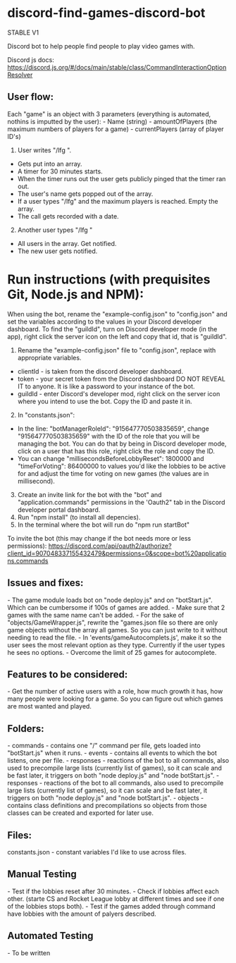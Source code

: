 # discord-find-games-discord-bot
STABLE V1

Discord bot to help people find people to play video games with.

Discord js docs:
https://discord.js.org/#/docs/main/stable/class/CommandInteractionOptionResolver

<h2>User flow:</h2>
Each "game" is an object with 3 parameters (everything is automated, nothins is imputted by the user):
- Name (string)
- amountOfPlayers (the maximum numbers of players for a game)
- currentPlayers (array of player ID's)


1. User writes "/lfg <predefined game>".
- Gets put into an array.
- A timer for 30 minutes starts.
- When the timer runs out the user gets publicly pinged that the timer ran out.
- The user's name gets popped out of the array.
- If a user types "/lfg" and the maximum players is reached. Empty the array.
- The call gets recorded with a date.
2. Another user types "/lfg <predefined game>"
- All users in the array. Get notified.
- The new user gets notified.



<h1>Run instructions (with prequisites Git, Node.js and NPM):</h1>

When using the bot, rename the "example-config.json" to "config.json" and set the variables according to the values in your Discord developer dashboard.
To find the "guildId", turn on Discord developer mode (in the app), right click the server icon on the left and copy that id, that is "guildId".

1. Rename the "example-config.json" file to "config.json", replace with appropriate variables.
- clientId - is taken from the discord developer dashboard.
- token - your secret token from the Discord dashboard DO NOT REVEAL IT to anyone. It is like a password to your instance of the bot.
- guildId - enter Discord's developer mod, right click on the server icon where you intend to use the bot. Copy the ID and paste it in.
2. In "constants.json":
- In the line: "botManagerRoleId": "915647770503835659", change "915647770503835659" with the ID of the role that you will be managing the bot. You can do that by being in Discord developer mode, click on a user that has this role, right click the role and copy the ID.
- You can change  "millisecondsBeforeLobbyReset": 1800000 and "timeForVoting": 86400000 to values you'd like the lobbies to be active for and adjust the time for voting on new games (the values are in millisecond).
3. Create an invite link for the bot with the "bot" and "application.commands" permissions in the 'Oauth2" tab in the Discord developer portal dashboard.
4. Run "npm install" (to install all depencies).
5. In the terminal where the bot will run do "npm run startBot"



To invite the bot (this may change if the bot needs more or less permissions):
https://discord.com/api/oauth2/authorize?client_id=907048337155432479&permissions=0&scope=bot%20applications.commands

<h2>Issues and fixes:</h2>
- The game module loads bot on "node deploy.js" and on "botStart.js". Which can be cumbersome if 100s of games are added.
- Make sure that 2 games with the same name can't be added.
- For the sake of "objects/GameWrapper.js", rewrite the "games.json file so there are only game objects without the array all games. So you can just write to it without needing to read the file.
- In 'events/gameAutocomplets.js', make it so the user sees the most relevant option as they type. Currently if the user types he sees no options.
- Overcome the limit of 25 games for autocomplete.


<h2>Features to be considered:</h2>
- Get the number of active users with a role, how much growth it has, how many people were looking for a game. So you can figure out which games are most wanted and played.

<h2>Folders:</h2>
- commands - contains one "/" command per file, gets loaded into "botStart.js" when it runs.
- events - contains all events to which the bot listens, one per file.
- responses - reactions of the bot to all commands, also used to precompile large lists (currently list of games), so it can scale and be fast later, it triggers on both "node deploy.js" and "node botStart.js".
- responses - reactions of the bot to all commands, also used to precompile large lists (currently list of games), so it can scale and be fast later, it triggers on both "node deploy.js" and "node botStart.js".
- objects - contains class definitions and precompilations so objects from those classes can be created and exported for later use.

<h2>Files:</h2>
constants.json - constant variables I'd like to use across files.

<h2>Manual Testing</h2>
- Test if the lobbies reset after 30 minutes.
- Check if lobbies affect each other. (starte CS and Rocket League lobby at different times and see if one of the lobbies stops both).
- Test if the games added through command have lobbies with the amount of palyers described.

<h2>Automated Testing</h2>
- To be written